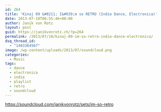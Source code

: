 ```yaml
---
id: 264
title: 'Kinaj 09 &#8211; I&#039;m so RETRO (Indie Dance, Electronica)'
date: 2013-07-10T06:55:46+00:00
author: Janik von Rotz
layout: post
guid: https://janikvonrotz.ch/?p=264
permalink: /2013/07/10/kinaj-09-im-so-retro-indie-dance-electronica/
dsq_thread_id:
  - "1483364567"
image: /wp-content/uploads/2013/07/soundcloud.png
categories:
  - Music
tags:
  - dance
  - electronica
  - indie
  - playlist
  - retro
  - soundcloud
---
```

https://soundcloud.com/janikvonrotz/sets/im-so-retro